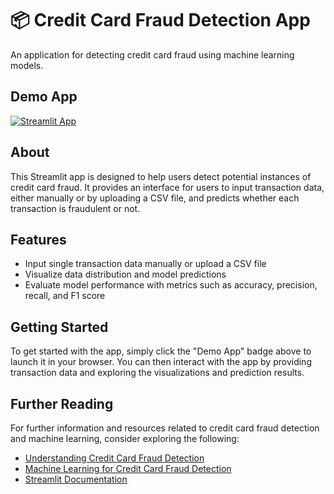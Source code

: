 # 📦 Credit Card Fraud Detection App

An application for detecting credit card fraud using machine learning models.

## Demo App

[![Streamlit App](https://static.streamlit.io/badges/streamlit_badge_black_white.svg)](https://your-app-url-here)

## About

This Streamlit app is designed to help users detect potential instances of credit card fraud. It provides an interface for users to input transaction data, either manually or by uploading a CSV file, and predicts whether each transaction is fraudulent or not.

## Features

- Input single transaction data manually or upload a CSV file
- Visualize data distribution and model predictions
- Evaluate model performance with metrics such as accuracy, precision, recall, and F1 score

## Getting Started

To get started with the app, simply click the "Demo App" badge above to launch it in your browser. You can then interact with the app by providing transaction data and exploring the visualizations and prediction results.

## Further Reading

For further information and resources related to credit card fraud detection and machine learning, consider exploring the following:

- [Understanding Credit Card Fraud Detection](https://www.experian.com/blogs/ask-experian/credit-education/preventing-fraud/what-is-credit-card-fraud/)
- [Machine Learning for Credit Card Fraud Detection](https://towardsdatascience.com/credit-card-fraud-detection-a1c7e1b75f59)
- [Streamlit Documentation](https://docs.streamlit.io/)
